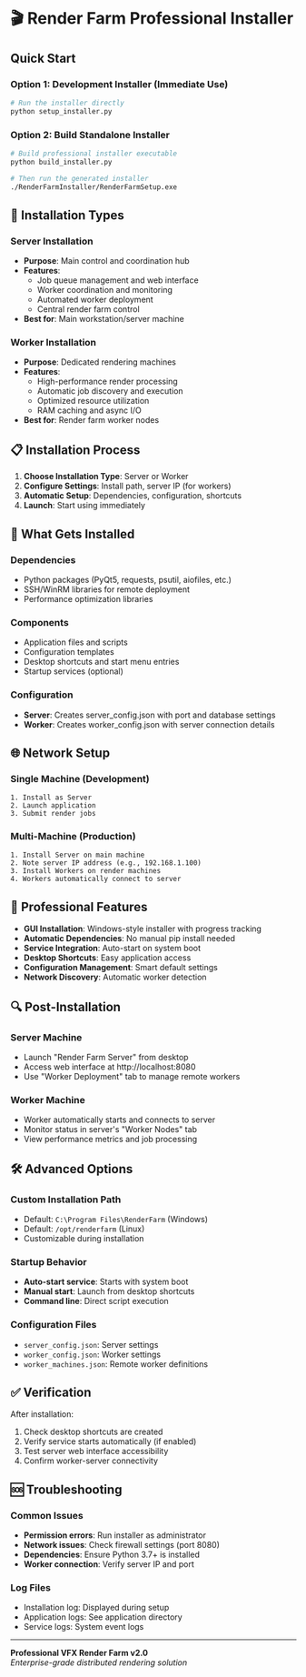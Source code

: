 # 🎬 Render Farm Professional Installer

## Quick Start

### Option 1: Development Installer (Immediate Use)
```bash
# Run the installer directly
python setup_installer.py
```

### Option 2: Build Standalone Installer
```bash
# Build professional installer executable
python build_installer.py

# Then run the generated installer
./RenderFarmInstaller/RenderFarmSetup.exe
```

## 🚀 Installation Types

### **Server Installation**
- **Purpose**: Main control and coordination hub
- **Features**: 
  - Job queue management and web interface
  - Worker coordination and monitoring  
  - Automated worker deployment
  - Central render farm control
- **Best for**: Main workstation/server machine

### **Worker Installation**  
- **Purpose**: Dedicated rendering machines
- **Features**:
  - High-performance render processing
  - Automatic job discovery and execution
  - Optimized resource utilization
  - RAM caching and async I/O
- **Best for**: Render farm worker nodes

## 📋 Installation Process

1. **Choose Installation Type**: Server or Worker
2. **Configure Settings**: Install path, server IP (for workers)
3. **Automatic Setup**: Dependencies, configuration, shortcuts
4. **Launch**: Start using immediately

## 🔧 What Gets Installed

### Dependencies
- Python packages (PyQt5, requests, psutil, aiofiles, etc.)
- SSH/WinRM libraries for remote deployment
- Performance optimization libraries

### Components
- Application files and scripts
- Configuration templates
- Desktop shortcuts and start menu entries
- Startup services (optional)

### Configuration
- **Server**: Creates server_config.json with port and database settings
- **Worker**: Creates worker_config.json with server connection details

## 🌐 Network Setup

### Single Machine (Development)
```
1. Install as Server
2. Launch application
3. Submit render jobs
```

### Multi-Machine (Production)
```
1. Install Server on main machine
2. Note server IP address (e.g., 192.168.1.100)
3. Install Workers on render machines
4. Workers automatically connect to server
```

## 🎯 Professional Features

- **GUI Installation**: Windows-style installer with progress tracking
- **Automatic Dependencies**: No manual pip install needed
- **Service Integration**: Auto-start on system boot
- **Desktop Shortcuts**: Easy application access
- **Configuration Management**: Smart default settings
- **Network Discovery**: Automatic worker detection

## 🔍 Post-Installation

### Server Machine
- Launch "Render Farm Server" from desktop
- Access web interface at http://localhost:8080
- Use "Worker Deployment" tab to manage remote workers

### Worker Machine  
- Worker automatically starts and connects to server
- Monitor status in server's "Worker Nodes" tab
- View performance metrics and job processing

## 🛠️ Advanced Options

### Custom Installation Path
- Default: `C:\Program Files\RenderFarm` (Windows)
- Default: `/opt/renderfarm` (Linux)
- Customizable during installation

### Startup Behavior
- **Auto-start service**: Starts with system boot
- **Manual start**: Launch from desktop shortcuts
- **Command line**: Direct script execution

### Configuration Files
- `server_config.json`: Server settings
- `worker_config.json`: Worker settings  
- `worker_machines.json`: Remote worker definitions

## ✅ Verification

After installation:
1. Check desktop shortcuts are created
2. Verify service starts automatically (if enabled)
3. Test server web interface accessibility
4. Confirm worker-server connectivity

## 🆘 Troubleshooting

### Common Issues
- **Permission errors**: Run installer as administrator
- **Network issues**: Check firewall settings (port 8080)
- **Dependencies**: Ensure Python 3.7+ is installed
- **Worker connection**: Verify server IP and port

### Log Files
- Installation log: Displayed during setup
- Application logs: See application directory
- Service logs: System event logs

---
**Professional VFX Render Farm v2.0**  
*Enterprise-grade distributed rendering solution*